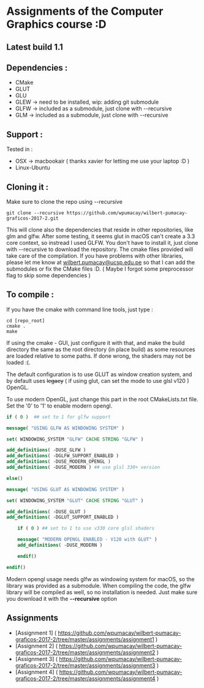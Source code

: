 # Assignments of the Computer Graphics course :D

## Latest build 1.1

## Dependencies :

* CMake
* GLUT
* GLU
* GLEW -> need to be installed, wip: adding git submodule
* GLFW -> included as a submodule, just clone with --recursive
* GLM -> included as a submodule, just clone with --recursive

## Support :

Tested in :

* OSX -> macbookair ( thanks xavier for letting me use your laptop :D )
* Linux-Ubuntu

## Cloning it :

Make sure to clone the repo using --recursive

```
git clone --recursive https://github.com/wpumacay/wilbert-pumacay-graficos-2017-2.git
```

This will clone also the dependencies that reside in other repositories, like glm and glfw. After some testing, it seems glut in macOS can't create a 3.3 core context, so instread I used GLFW. You don't have to install it, just clone with --recursive to download the repository. The cmake files provided will take care of the compilation. 
If you have problems with other libraries, please let me know at wilbert.pumacay@ucsp.edu.pe so that I can add the submodules or fix the CMake files :D. ( Maybe I forgot some preprocessor flag to skip some dependencies )

## To compile :

If you have the cmake with command line tools, just type :

```
cd [repo_root]
cmake .
make
```

If using the cmake - GUI, just configure it with that, and make the build directory the same as the root directory (in place build) as some resources are loaded relative to some paths. If done wrong, the shaders may not be loaded :(.

The default configuration is to use GLUT as window creation system, and
by default uses ~~legacy~~ ( if using glut, can set the mode to use glsl v120 ) OpenGL.

To use modern OpenGL, just change this part in the root CMakeLists.txt file. Set the '0' to '1' to enable modern opengl.

```cmake
if ( 0 )  ## set to 1 for glfw support

message( "USING GLFW AS WINDOWING SYSTEM" )

set( WINDOWING_SYSTEM "GLFW" CACHE STRING "GLFW" )

add_definitions( -DUSE_GLFW ) 
add_definitions( -DGLFW_SUPPORT_ENABLED ) 
add_definitions( -DUSE_MODERN_OPENGL )
add_definitions( -DUSE_MODERN ) ## use glsl 330+ version

else()

message( "USING GLUT AS WINDOWING SYSTEM" )

set( WINDOWING_SYSTEM "GLUT" CACHE STRING "GLUT" )

add_definitions( -DUSE_GLUT )
add_definitions( -DGLUT_SUPPORT_ENABLED ) 

    if ( 0 ) ## set to 1 to use v330 core glsl shaders

    message( "MODERN OPENGL ENABLED - V120 with GLUT" )
    add_definitions( -DUSE_MODERN )

    endif()

endif()
```

Modern opengl usage needs glfw as windowing system for macOS, so the library was provided as a submodule. When compiling the code, the glfw library will be compiled as well, so no installation is needed. Just make sure you download it with the **--recursive** option

## Assignments

* [Assignment 1] ( https://github.com/wpumacay/wilbert-pumacay-graficos-2017-2/tree/master/assignments/assignment1 )
* [Assignment 2] ( https://github.com/wpumacay/wilbert-pumacay-graficos-2017-2/tree/master/assignments/assignment2 )
* [Assignment 3] ( https://github.com/wpumacay/wilbert-pumacay-graficos-2017-2/tree/master/assignments/assignment3 )
* [Assignment 4] ( https://github.com/wpumacay/wilbert-pumacay-graficos-2017-2/tree/master/assignments/assignment4 )
